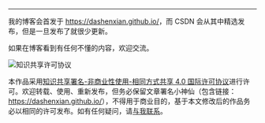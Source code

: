 
---

我的博客会首发于 <https://dashenxian.github.io/>，而 CSDN 会从其中精选发布，但是一旦发布了就很少更新。

如果在博客看到有任何不懂的内容，欢迎交流。

![知识共享许可协议](https://img-blog.csdnimg.cn/20190406094629787.png)

本作品采用[知识共享署名-非商业性使用-相同方式共享 4.0 国际许可协议](http://creativecommons.org/licenses/by-nc-sa/4.0/)进行许可。欢迎转载、使用、重新发布，但务必保留文章署名小神仙（包含链接：<https://dashenxian.github.io/>），不得用于商业目的，基于本文修改后的作品务必以相同的许可发布。如有任何疑问，请[与我联系](mailto:125880321@qq.com)。
